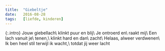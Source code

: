 ```yaml
---
title:  "Giebeltje"
date:   2016-08-28
tags:   [liefde, kinderen]
---
```


{:.intro}
Jouw giebellach\\
klinkt puur en blij\\
Je ontroerd en\\
raakt mij\\
Een lach vanuit je\\
tenen,\\
klinkt hard en dan\\
zacht\\
Helaas, alweer verdwenen\\
Ik ben heel stil terwijl ik wacht,\\
totdat jij weer lacht
